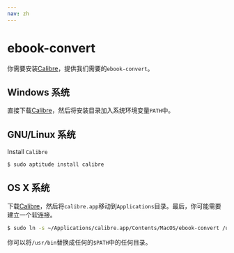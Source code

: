 ```yaml
---
nav: zh
---
```


# ebook-convert

你需要安装[Calibre](https://calibre-ebook.com/download)，提供我们需要的`ebook-convert`。

## Windows 系统

直接下载[Calibre](https://calibre-ebook.com/download)，然后将安装目录加入系统环境变量`PATH`中。

## GNU/Linux 系统

Install `Calibre`

```bash
$ sudo aptitude install calibre
```

## OS X 系统

下载[Calibre](https://calibre-ebook.com/download)，然后将`calibre.app`移动到`Applications`目录。最后，你可能需要建立一个软连接。

```bash
$ sudo ln -s ~/Applications/calibre.app/Contents/MacOS/ebook-convert /usr/bin
```
你可以将`/usr/bin`替换成任何的`$PATH`中的任何目录。
